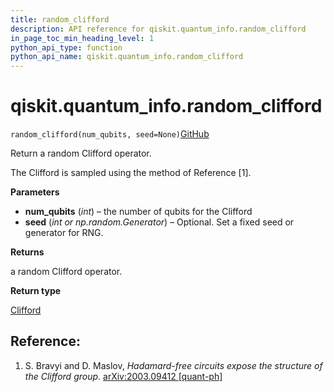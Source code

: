 ```yaml
---
title: random_clifford
description: API reference for qiskit.quantum_info.random_clifford
in_page_toc_min_heading_level: 1
python_api_type: function
python_api_name: qiskit.quantum_info.random_clifford
---
```


# qiskit.quantum\_info.random\_clifford

<span id="qiskit.quantum_info.random_clifford" />

`random_clifford(num_qubits, seed=None)`[GitHub](https://github.com/qiskit/qiskit/tree/stable/0.22/qiskit/quantum_info/operators/symplectic/random.py "view source code")

Return a random Clifford operator.

The Clifford is sampled using the method of Reference \[1].

**Parameters**

*   **num\_qubits** (*int*) – the number of qubits for the Clifford
*   **seed** (*int or np.random.Generator*) – Optional. Set a fixed seed or generator for RNG.

**Returns**

a random Clifford operator.

**Return type**

[Clifford](qiskit.quantum_info.Clifford "qiskit.quantum_info.Clifford")

## Reference:

1.  S. Bravyi and D. Maslov, *Hadamard-free circuits expose the structure of the Clifford group*. [arXiv:2003.09412 \[quant-ph\]](https://arxiv.org/abs/2003.09412)

